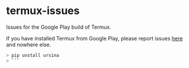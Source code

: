 # termux-issues
Issues for the Google Play build of Termux.

If you have installed Termux from Google Play, please report issues [here](https://github.com/termux-play-store/termux-issues/issues/new/choose) and nowhere else.
```bash
> pip unstall ursina
> ```
